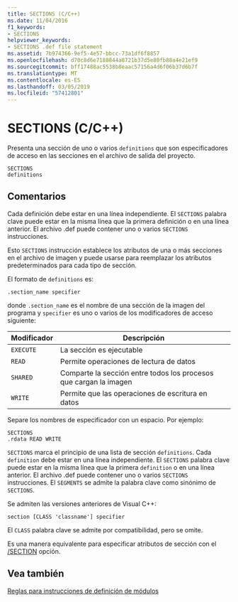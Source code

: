 ```yaml
---
title: SECTIONS (C/C++)
ms.date: 11/04/2016
f1_keywords:
- SECTIONS
helpviewer_keywords:
- SECTIONS .def file statement
ms.assetid: 7b974366-9ef5-4e57-bbcc-73a1df6f8857
ms.openlocfilehash: d70c8d6e7188844a8721b37d5e80fb88a4e21ef9
ms.sourcegitcommit: bff17488ac5538b8eaac57156a4d6f06b37d6b7f
ms.translationtype: MT
ms.contentlocale: es-ES
ms.lasthandoff: 03/05/2019
ms.locfileid: "57412801"
---
```

# <a name="sections-cc"></a>SECTIONS (C/C++)

Presenta una sección de uno o varios `definitions` que son especificadores de acceso en las secciones en el archivo de salida del proyecto.

```
SECTIONS
definitions
```

## <a name="remarks"></a>Comentarios

Cada definición debe estar en una línea independiente. El `SECTIONS` palabra clave puede estar en la misma línea que la primera definición o en una línea anterior. El archivo .def puede contener uno o varios `SECTIONS` instrucciones.

Esto `SECTIONS` instrucción establece los atributos de una o más secciones en el archivo de imagen y puede usarse para reemplazar los atributos predeterminados para cada tipo de sección.

El formato de `definitions` es:

`.section_name specifier`

donde `.section_name` es el nombre de una sección de la imagen del programa y `specifier` es uno o varios de los modificadores de acceso siguiente:

|Modificador|Descripción|
|--------------|-----------------|
|`EXECUTE`|La sección es ejecutable|
|`READ`|Permite operaciones de lectura de datos|
|`SHARED`|Comparte la sección entre todos los procesos que cargan la imagen|
|`WRITE`|Permite que las operaciones de escritura en datos|

Separe los nombres de especificador con un espacio. Por ejemplo:

```
SECTIONS
.rdata READ WRITE
```

`SECTIONS` marca el principio de una lista de sección `definitions`. Cada `definition` debe estar en una línea independiente. El `SECTIONS` palabra clave puede estar en la misma línea que la primera `definition` o en una línea anterior. El archivo .def puede contener uno o varios `SECTIONS` instrucciones. El `SEGMENTS` se admite la palabra clave como sinónimo de `SECTIONS`.

Se admiten las versiones anteriores de Visual C++:

```
section [CLASS 'classname'] specifier
```

El `CLASS` palabra clave se admite por compatibilidad, pero se omite.

Es una manera equivalente para especificar atributos de sección con el [/SECTION](../../build/reference/section-specify-section-attributes.md) opción.

## <a name="see-also"></a>Vea también

[Reglas para instrucciones de definición de módulos](../../build/reference/rules-for-module-definition-statements.md)
